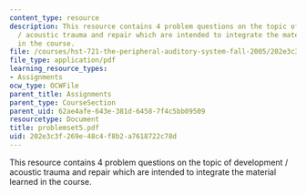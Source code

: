 ```yaml
---
content_type: resource
description: This resource contains 4 problem questions on the topic of development
  / acoustic trauma and repair which are intended to integrate the material learned
  in the course.
file: /courses/hst-721-the-peripheral-auditory-system-fall-2005/202e3c3f269e48c4f8b2a7618722c78d_problemset5.pdf
file_type: application/pdf
learning_resource_types:
- Assignments
ocw_type: OCWFile
parent_title: Assignments
parent_type: CourseSection
parent_uid: 62ae4afe-643e-381d-6458-7f4c5bb09509
resourcetype: Document
title: problemset5.pdf
uid: 202e3c3f-269e-48c4-f8b2-a7618722c78d
---
```

This resource contains 4 problem questions on the topic of development / acoustic trauma and repair which are intended to integrate the material learned in the course.

